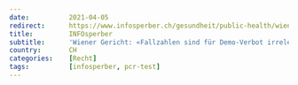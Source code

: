 ```yaml
---
date:          2021-04-05
redirect:      https://www.infosperber.ch/gesundheit/public-health/wiener-gericht-fallzahlen-sind-fuer-demo-verbot-irrelevant/
title:         INFOsperber
subtitle:      'Wiener Gericht: «Fallzahlen sind für Demo-Verbot irrelevant»'
country:       CH
categories:    [Recht]
tags:          [infosperber, pcr-test]
---
```

